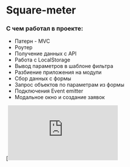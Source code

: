 # Square-meter

### С чем работал в проекте:
* Патерн - MVC
* Роутер
* Получение данных с API
* Работа с LocalStorage
* Вывод параметров в шаблоне фильтра
* Разбиение приложения на модули
* Сбор данных с формы
* Запрос объектов по параметрам из формы
* Подключения Event emitter
* Модальное окно и создание заявок

[![github-pages](http://zuhrab.ru/square-metre/index.html)
